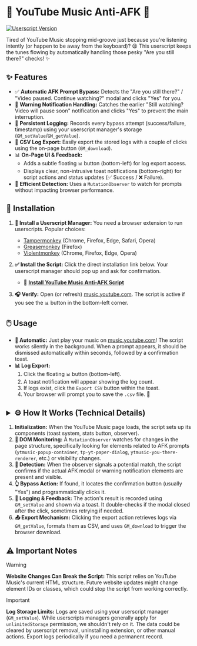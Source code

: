 # 🎵 YouTube Music Anti-AFK 🤖

[![Userscript Version](https://img.shields.io/badge/version-0.2.0-blue?style=flat-square)](https://raw.githubusercontent.com/InvictusNavarchus/ytmusic-anti-afk/master/ytmusic-anti-afk.user.js)

Tired of YouTube Music stopping mid-groove just because you're listening intently (or happen to be away from the keyboard)? 😫 This userscript keeps the tunes flowing by automatically handling those pesky "Are you still there?" checks! ✨

## ✨ Features

* ✅ **Automatic AFK Prompt Bypass:** Detects the "Are you still there?" / "Video paused. Continue watching?" modal and clicks "Yes" for you.
* 🔔 **Warning Notification Handling:** Catches the earlier "Still watching? Video will pause soon" notification and clicks "Yes" to prevent the main interruption.
* 💾 **Persistent Logging:** Records every bypass attempt (success/failure, timestamp) using your userscript manager's storage (`GM_setValue`/`GM_getValue`).
* 📄 **CSV Log Export:** Easily export the stored logs with a couple of clicks using the on-page button (`GM_download`).
* 📊 **On-Page UI & Feedback:**
    * Adds a subtle floating `📊` button (bottom-left) for log export access.
    * Displays clear, non-intrusive toast notifications (bottom-right) for script actions and status updates (✅ Success / ❌ Failure).
* 🚀 **Efficient Detection:** Uses a `MutationObserver` to watch for prompts without impacting browser performance.

## 🚀 Installation

1.  **🔧 Install a Userscript Manager:** You need a browser extension to run userscripts. Popular choices:
    * [Tampermonkey](https://www.tampermonkey.net/) (Chrome, Firefox, Edge, Safari, Opera)
    * [Greasemonkey](https://www.greasespot.net/) (Firefox)
    * [Violentmonkey](https://violentmonkey.github.io/) (Chrome, Firefox, Edge, Opera)

2.  **✅ Install the Script:** Click the direct installation link below. Your userscript manager should pop up and ask for confirmation.
    * 🔗 **[Install YouTube Music Anti-AFK Script](https://raw.githubusercontent.com/InvictusNavarchus/ytmusic-anti-afk/master/ytmusic-anti-afk.user.js)**

3.  **🎧 Verify:** Open (or refresh) [music.youtube.com](music.youtube.com/). The script is active if you see the `📊` button in the bottom-left corner.

## 🖱️ Usage

* **🧘 Automatic:** Just play your music on [music.youtube.com](http://googleusercontent.com/youtube.com/6)! The script works silently in the background. When a prompt appears, it should be dismissed automatically within seconds, followed by a confirmation toast.
* **📊 Log Export:**
    1.  Click the floating `📊` button (bottom-left).
    2.  A toast notification will appear showing the log count.
    3.  If logs exist, click the `Export CSV` button within the toast.
    4.  Your browser will prompt you to save the `.csv` file. 🎉

## <details><summary>⚙️ How It Works (Technical Details)</summary>

1.  **Initialization:** When the YouTube Music page loads, the script sets up its components (toast system, stats button, observer).
2.  **👀 DOM Monitoring:** A `MutationObserver` watches for changes in the page structure, specifically looking for elements related to AFK prompts (`ytmusic-popup-container`, `tp-yt-paper-dialog`, `ytmusic-you-there-renderer`, etc.) or visibility changes.
3.  **🎯 Detection:** When the observer signals a potential match, the script confirms if the actual AFK modal or warning notification elements are present and visible.
4.  **👆 Bypass Action:** If found, it locates the confirmation button (usually "Yes") and programmatically clicks it.
5.  **📝 Logging & Feedback:** The action's result is recorded using `GM_setValue` and shown via a toast. It double-checks if the modal closed after the click, sometimes retrying if needed.
6.  **📤 Export Mechanism:** Clicking the export action retrieves logs via `GM_getValue`, formats them as CSV, and uses `GM_download` to trigger the browser download.

</details>

## ⚠️ Important Notes

> [!WARNING]
> **Website Changes Can Break the Script:** This script relies on YouTube Music's current HTML structure. Future website updates might change element IDs or classes, which could stop the script from working correctly.

> [!IMPORTANT]
> **Log Storage Limits:** Logs are saved using your userscript manager (`GM_setValue`). While userscripts managers generally apply for `unlimitedStorage` permission, we shouldn't rely on it. The data could be cleared by userscript removal, uninstalling extension, or other manual actions. Export logs periodically if you need a permanent record.